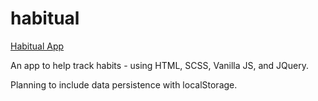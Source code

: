 # habitual

<a href="https://habitual-app-mlb.herokuapp.com/" target="_blank">Habitual App</a>

An app to help track habits - using HTML, SCSS, Vanilla JS, and JQuery.

Planning to include data persistence with localStorage.
